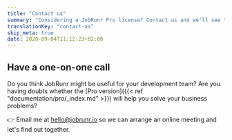 ```yaml
---
title: "Contact us"
summary: "Considering a JobRunr Pro license? Contact us and we'll see together whether JobRunr can bring any value to your business"
translationKey: "contact-us"
skip_meta: true
date: 2020-09-04T11:12:23+02:00
---
```

## Have a one-on-one call
Do you think JobRunr might be useful for your development team? Are you having doubts whether the [Pro version]({{< ref "documentation/pro/_index.md" >}}) will help you solve your business problems?

👉 Email me at [hello@jobrunr.io](mailto:hello@jobrunr.io) so we can arrange an online meeting and let's find out together.